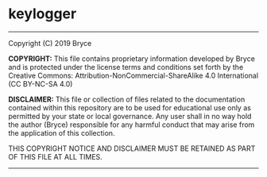 # keylogger

************************************************************
Copyright (C) 2019 Bryce

**COPYRIGHT:**
This file contains proprietary information developed by Bryce and is
protected under the license terms and conditions set forth by the
Creative Commons: Attribution-NonCommercial-ShareAlike 4.0 International (CC BY-NC-SA 4.0)

**DISCLAIMER:**
This file or collection of files related to the documentation contained
within this repository are to be used for educational use only as permitted
by your state or local governance. Any user shall in no way hold the author
(Bryce) responsible for any harmful conduct that may arise from the application
of this collection.

THIS COPYRIGHT NOTICE AND DISCLAIMER MUST BE RETAINED AS PART OF THIS FILE AT 
ALL TIMES.

************************************************************